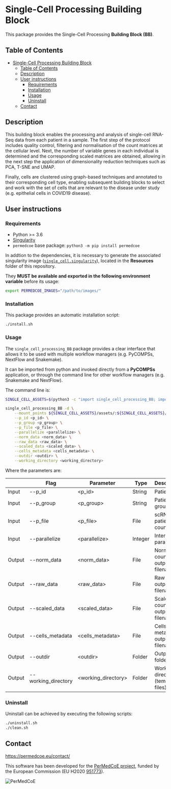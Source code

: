 # Single-Cell Processing Building Block

This package provides the Single-Cell Processing **Building Block (BB)**.

## Table of Contents

- [Single-Cell Processing Building Block](#single-cell-processing-building-block)
  - [Table of Contents](#table-of-contents)
  - [Description](#description)
  - [User instructions](#user-instructions)
    - [Requirements](#requirements)
    - [Installation](#installation)
    - [Usage](#usage)
    - [Uninstall](#uninstall)
  - [Contact](#contact)

## Description

This building block enables the processing and analysis of single-cell RNA-Seq data from each patient in a sample. The first step of the protocol includes quality control, filtering and normalisation of the count matrices at the cellular level. Next, the number of variable genes in each individual is determined and the corresponding scaled matrices are obtained, allowing in the next step the application of dimensionality reduction techniques such as PCA, T-SNE and UMAP.

Finally, cells are clustered using graph-based techniques and annotated to their corresponding cell type, enabling subsequent building blocks to select and work with the set of cells that are relevant to the disease under study (e.g. epithelial cells in COVID19 disease).

## User instructions

### Requirements

- Python >= 3.6
- [Singularity](https://singularity.lbl.gov/docs-installation)
- `permedcoe` base package: `python3 -m pip install permedcoe`

In addtion to the dependencies, it is necessary to generate the associated
singularity image ([`single_cell.singularity`](../Resources/images/single_cell.singularity)),
located in the **Resources** folder of this repository.

They **MUST be available and exported in the following environment variable**
before its usage:

```bash
export PERMEDCOE_IMAGES="/path/to/images/"
```

### Installation

This package provides an automatic installation script:

```bash
./install.sh
```

### Usage

The `single_cell_processing_BB` package provides a clear interface that allows
it to be used with multiple workflow managers (e.g. PyCOMPSs, NextFlow and
Snakemake).

It can be imported from python and invoked directly from a **PyCOMPSs**
application, or through the command line for other workflow managers
(e.g. Snakemake and NextFlow).

The command line is:

```bash
SINGLE_CELL_ASSETS=$(python3 -c "import single_cell_processing_BB; import os; print(os.path.dirname(single_cell_processing_BB.__file__))")

single_cell_processing_BB -d \
    --mount_points ${SINGLE_CELL_ASSETS}/assets/:${SINGLE_CELL_ASSETS}/assets/,<working_directory>:<working_directory> \
    --p_id <p_id> \
    --p_group <p_group> \
    --p_file <p_file> \
    --parallelize <parallelize> \
    --norm_data <norm_data> \
    --raw_data <raw_data> \
    --scaled_data <scaled_data> \
    --cells_metadata <cells_metadata> \
    --outdir <outdir> \
    --working_directory <working_directory>
```

Where the parameters are:

|        | Flag                | Parameter            | Type    | Description                         |
|--------|---------------------|----------------------|---------|-------------------------------------|
| Input  | --p_id              | \<p_id>              | String  | Patient ID                          |
| Input  | --p_group           | \<p_group>           | String  | Patient's group label               |
| Input  | --p_file            | \<p_file>            | File    | scRNA-Seq patient's counts          |
| Input  | --parallelize       | \<parallelize>       | Integer | Internal parallelism                |
| Output | --norm_data         | \<norm_data>         | File    | Normalized counts output filename   |
| Output | --raw_data          | \<raw_data>          | File    | Raw counts output filename          |
| Output | --scaled_data       | \<scaled_data>       | File    | Scaled counts output filename       |
| Output | --cells_metadata    | \<cells_metadata>    | File    | Cells' metadata output filename     |
| Output | --outdir            | \<outdir>            | Folder  | Output folder                       |
| Output | --working_directory | \<working_directory> | Folder  | Working directory (temporary files) |

### Uninstall

Uninstall can be achieved by executing the following scripts:

```bash
./uninstall.sh
./clean.sh
```

## Contact

<https://permedcoe.eu/contact/>

This software has been developed for the [PerMedCoE project](https://permedcoe.eu/), funded by the European Commission (EU H2020 [951773](https://cordis.europa.eu/project/id/951773)).

![](https://permedcoe.eu/wp-content/uploads/2020/11/logo_1.png "PerMedCoE")
